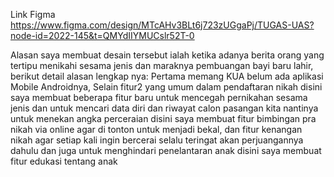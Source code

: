 Link Figma https://www.figma.com/design/MTcAHv3BLt6j723zUGgaPj/TUGAS-UAS?node-id=2022-145&t=QMYdIIYMUCslr52T-0

Alasan saya membuat desain tersebut ialah ketika adanya berita orang yang tertipu menikahi sesama jenis dan maraknya pembuangan bayi baru lahir, berikut detail alasan lengkap nya:
Pertama memang KUA belum ada aplikasi Mobile Androidnya, Selain fitur2 yang umum dalam pendaftaran nikah disini saya membuat beberapa fitur baru untuk mencegah pernikahan sesama jenis dan untuk mencari data diri dan riwayat calon pasangan kita nantinya
untuk menekan angka perceraian disini saya membuat fitur bimbingan pra nikah via online agar di tonton untuk menjadi bekal, dan fitur kenangan nikah agar setiap kali ingin bercerai selalu teringat akan perjuangannya dahulu
dan juga untuk menghindari penelantaran anak disini saya membuat fitur edukasi tentang anak
